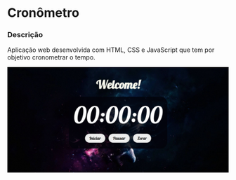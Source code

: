 # Cronômetro

### Descrição
Aplicação web desenvolvida com HTML, CSS e JavaScript que tem por objetivo cronometrar o tempo.

<img src="./assets/img/imagem.png" alt="Imagem da Aplicação"/>
